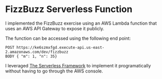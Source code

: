 # FizzBuzz Serverless Function

I implemented the FizzBuzz exercise using an AWS Lambda function that uses an AWS API Gateway to expose it publicly. 

The function can be accessed using the following end point: 

```
POST https://ke6szmxfgd.execute-api.us-east-2.amazonaws.com/dev/fizzbuzz
BODY { "m": 1, "n": 35}
```

I leveraged [The Serverless Framework](https://github.com/serverless/serverless) to implement it programatically without having to go through the AWS console. 
